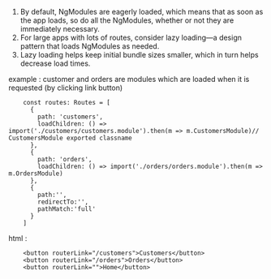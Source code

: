 1. By default, NgModules are eagerly loaded, which means that as soon as the app loads, so do all the NgModules, whether or not they are immediately necessary. 
2. For large apps with lots of routes, consider lazy loading—a design pattern that loads NgModules as needed. 
3. Lazy loading helps keep initial bundle sizes smaller, which in turn helps decrease load times.

example : customer and orders are modules which are loaded when it is requested (by clicking link button)

        const routes: Routes = [
          {
            path: 'customers',
            loadChildren: () => import('./customers/customers.module').then(m => m.CustomersModule)// CustomersModule exported classname
          },
          {
            path: 'orders',
            loadChildren: () => import('./orders/orders.module').then(m => m.OrdersModule)
          },
          {
            path:'',
            redirectTo:'',
            pathMatch:'full'
          }
        ]

html : 

        <button routerLink="/customers">Customers</button>
        <button routerLink="/orders">Orders</button>
        <button routerLink="">Home</button>
